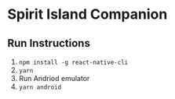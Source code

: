 # Spirit Island Companion

## Run Instructions
1. `npm install -g react-native-cli`
2. `yarn`
3. Run Andriod emulator
4. `yarn android`
